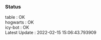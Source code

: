 ### Status


table : OK  
hogwarts : OK  
icy-bot : OK  
Latest Update : 2022-02-15 15:06:43.793909
